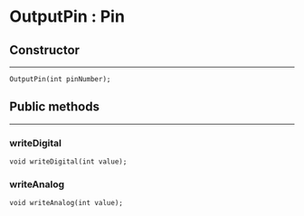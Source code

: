# OutputPin : Pin

## <i class="fa fa-caret-right"></i> Constructor
---
    OutputPin(int pinNumber);

## <i class="fa fa-folder-o"></i> Public methods
---

### writeDigital

    void writeDigital(int value);

### writeAnalog

    void writeAnalog(int value);
